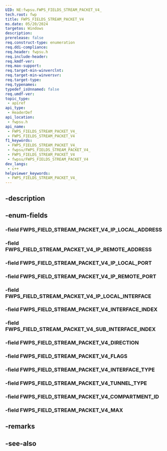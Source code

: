 ```yaml
---
UID: NE:fwpsu.FWPS_FIELDS_STREAM_PACKET_V4_
tech.root: fwp
title: FWPS_FIELDS_STREAM_PACKET_V4
ms.date: 05/20/2024
targetos: Windows
description: 
prerelease: false
req.construct-type: enumeration
req.ddi-compliance: 
req.header: fwpsu.h
req.include-header: 
req.kmdf-ver: 
req.max-support: 
req.target-min-winverclnt: 
req.target-min-winversvr: 
req.target-type: 
req.typenames: 
typedef_isUnnamed: false
req.umdf-ver: 
topic_type:
 - apiref
api_type:
 - HeaderDef
api_location:
 - fwpsu.h
api_name:
 - FWPS_FIELDS_STREAM_PACKET_V4_
 - FWPS_FIELDS_STREAM_PACKET_V4
f1_keywords:
 - FWPS_FIELDS_STREAM_PACKET_V4_
 - fwpsu/FWPS_FIELDS_STREAM_PACKET_V4_
 - FWPS_FIELDS_STREAM_PACKET_V4
 - fwpsu/FWPS_FIELDS_STREAM_PACKET_V4
dev_langs:
 - c++
helpviewer_keywords:
 - FWPS_FIELDS_STREAM_PACKET_V4_
---
```


## -description

## -enum-fields

### -field FWPS_FIELD_STREAM_PACKET_V4_IP_LOCAL_ADDRESS

### -field FWPS_FIELD_STREAM_PACKET_V4_IP_REMOTE_ADDRESS

### -field FWPS_FIELD_STREAM_PACKET_V4_IP_LOCAL_PORT

### -field FWPS_FIELD_STREAM_PACKET_V4_IP_REMOTE_PORT

### -field FWPS_FIELD_STREAM_PACKET_V4_IP_LOCAL_INTERFACE

### -field FWPS_FIELD_STREAM_PACKET_V4_INTERFACE_INDEX

### -field FWPS_FIELD_STREAM_PACKET_V4_SUB_INTERFACE_INDEX

### -field FWPS_FIELD_STREAM_PACKET_V4_DIRECTION

### -field FWPS_FIELD_STREAM_PACKET_V4_FLAGS

### -field FWPS_FIELD_STREAM_PACKET_V4_INTERFACE_TYPE

### -field FWPS_FIELD_STREAM_PACKET_V4_TUNNEL_TYPE

### -field FWPS_FIELD_STREAM_PACKET_V4_COMPARTMENT_ID

### -field FWPS_FIELD_STREAM_PACKET_V4_MAX

## -remarks

## -see-also

